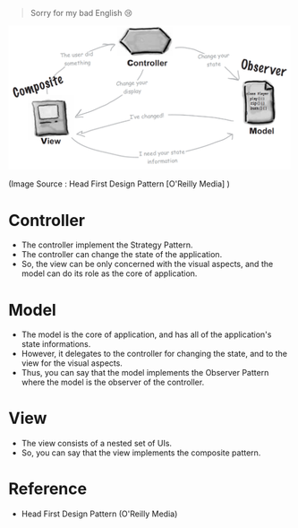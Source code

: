 


> Sorry for my bad English 😢

![class-diagram](class-diagram.png)

(Image Source : Head First Design Pattern [O'Reilly Media] )

# **C**ontroller

- The controller implement the Strategy Pattern.
- The controller can change the state of the application.
- So, the view can be only concerned with the visual aspects, and the model can do its role as the core of application.


# **M**odel
- The model is the core of application, and has all of the application's state informations.
- However, it delegates to the controller for changing the state, and to the view for the visual aspects.
- Thus, you can say that the model implements the Observer Pattern where the model is the observer of the controller.


# **V**iew
- The view consists of a nested set of UIs.
- So, you can say that the view implements the composite pattern.





# Reference

- Head First Design Pattern (O'Reilly Media)

